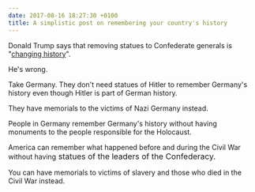 ```yaml
---
date: 2017-08-16 18:27:30 +0100
title: A simplistic post on remembering your country's history
---
```



Donald Trump says that removing statues to Confederate generals is "<a href="http://www.politico.com/story/2017/08/15/full-text-trump-comments-white-supremacists-alt-left-transcript-241662" data-vivaldi-spatnav-clickable="1">changing history</a>".

He's wrong.

Take Germany. They don't need statues of Hitler to remember Germany's history even though Hitler is part of German history.

They have memorials to the victims of Nazi Germany instead.

People in Germany remember Germany's history without having monuments to the people responsible for the Holocaust.

America can remember what happened before and during the Civil War without having<span style="font-size: 1rem;">&nbsp;statues of the leaders of the Confederacy.</span>

You can have memorials to victims of slavery and those who died in the Civil War instead.